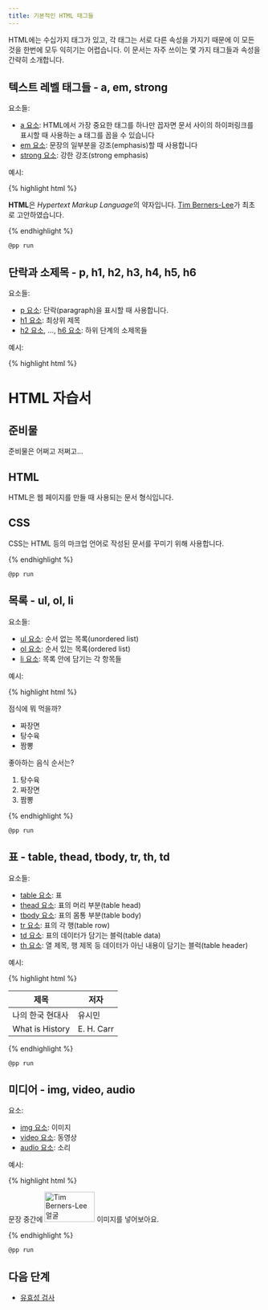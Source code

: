 ```yaml
---
title: 기본적인 HTML 태그들
---
```


HTML에는 수십가지 태그가 있고, 각 태그는 서로 다른 속성을 가지기 때문에 이 모든 것을 한번에 모두 익히기는 어렵습니다. 이 문서는 자주 쓰이는 몇 가지 태그들과 속성을 간략히 소개합니다.

## 텍스트 레벨 태그들 - a, em, strong

요소들:

*   [a 요소](/html/a.html): HTML에서 가장 중요한 태그를 하나만 꼽자면 문서 사이의 하이퍼링크를 표시할 때 사용하는 a 태그를 꼽을 수 있습니다
*   [em 요소](/html/em.html): 문장의 일부분을 강조(emphasis)할 때 사용합니다
*   [strong 요소](/html/strong.html): 강한 강조(strong emphasis)

예시:

{% highlight html %}
<p>
  <strong>HTML</strong>은 <em>Hypertext Markup Language</em>의 약자입니다.
  <a href="http://www.w3.org/People/Berners-Lee/">Tim Berners-Lee</a>가
  최초로 고안하였습니다.
</p>
{% endhighlight %}

``@pp run``


## 단락과 소제목 - p, h1, h2, h3, h4, h5, h6

요소들:

*   [p 요소](/html/p.html): 단락(paragraph)을 표시할 때 사용합니다.
*   [h1 요소](/html/h1.html): 최상위 제목
*   [h2 요소](/html/h2.html), ..., [h6 요소](/html/h6.html): 하위 단계의 소제목들

예시:

{% highlight html %}
<h1>HTML 자습서</h1>
<h2>준비물</h2>
<p>준비물은 어쩌고 저쩌고...</p>
<h2>HTML</h2>
<p>HTML은 웹 페이지를 만들 때 사용되는 문서 형식입니다.</p>
<h2>CSS</h2>
<p>CSS는 HTML 등의 마크업 언어로 작성된 문서를 꾸미기 위해 사용합니다.</p>
{% endhighlight %}

``@pp run``


## 목록 - ul, ol, li

요소들:

*   [ul 요소](/html/ul.html): 순서 없는 목록(unordered list)
*   [ol 요소](/html/ol.html): 순서 있는 목록(ordered list)
*   [li 요소](/html/li.html): 목록 안에 담기는 각 항목들

예시:

{% highlight html %}
<p>점식에 뭐 먹을까?</p>
<ul>
  <li>짜장면</li>
  <li>탕수육</li>
  <li>짬뽕</li>
</ul>

<p>좋아하는 음식 순서는?</p>
<ol>
  <li>탕수육</li>
  <li>짜장면</li>
  <li>짬뽕</li>
</ol>
{% endhighlight %}

``@pp run``


## 표 - table, thead, tbody, tr, th, td

요소들:

*   [table 요소](/html/table.html): 표
*   [thead 요소](/html/thead.html): 표의 머리 부분(table head)
*   [tbody 요소](/html/tbody.html): 표의 몸통 부분(table body)
*   [tr 요소](/html/tr.html): 표의 각 행(table row)
*   [td 요소](/html/td.html): 표의 데이터가 담기는 블럭(table data)
*   [th 요소](/html/th.html): 열 제목, 행 제목 등 데이터가 아닌 내용이 담기는 블럭(table header)

예시:

{% highlight html %}
<table>
  <thead>
    <tr>
      <th>제목</th>
      <th>저자</th>
    </tr>
  </thead>
  <tbody>
    <tr>
      <td>나의 한국 현대사</td>
      <td>유시민</td>
    </tr>
    <tr>
      <td>What is History</td>
      <td>E. H. Carr</td>
    </tr>
  </tbody>
</table>
{% endhighlight %}

``@pp run``


## 미디어 - img, video, audio

요소:

*   [img 요소](/html/img.html): 이미지
*   [video 요소](/html/video.html): 동영상
*   [audio 요소](/html/audio.html): 소리

예시:

{% highlight html %}
<p>
  문장 중간에
  <img
    src="http://www.w3.org/Press/Stock/Berners-Lee/2001-europaeum-eighth.jpg"
    width="100" height="60"
    alt="Tim Berners-Lee 얼굴">
  이미지를 넣어보아요.
</p>
{% endhighlight %}

``@pp run``


## 다음 단계

*   [유효성 검사](/docs/Validation.html)
